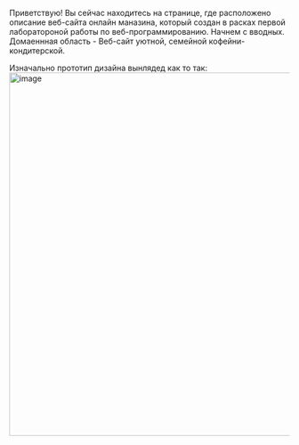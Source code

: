Приветствую!
Вы сейчас находитесь на странице, где расположено описание веб-сайта онлайн маназина, который создан в расках первой лаборатороной работы по веб-программированию. Начнем с вводных.
Домаеннная область - Веб-сайт уютной, семейной кофейни-кондитерской.

Изначально прототип дизайна вынлядед как то так:
<img width="1286" height="653" alt="image" src="https://github.com/user-attachments/assets/9bccf77c-4f03-4999-b1f5-48e432f7af9f" />
